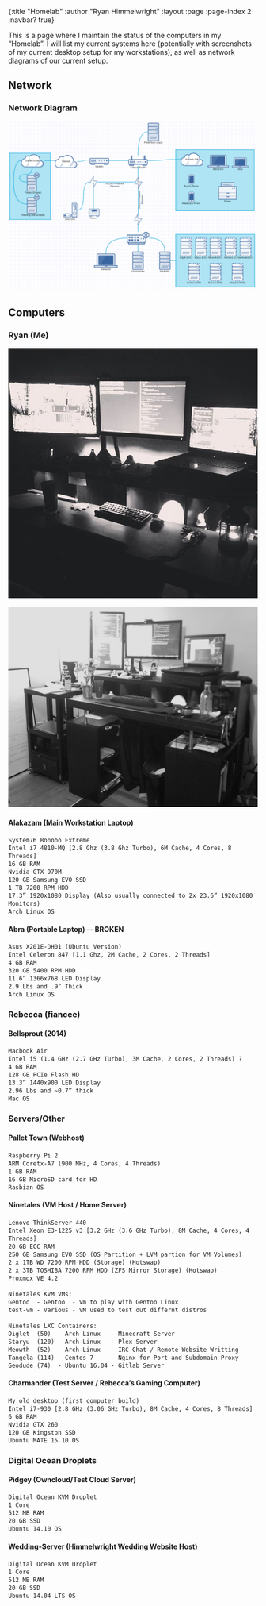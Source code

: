{:title "Homelab"
:author "Ryan Himmelwright"
:layout :page
:page-index 2
:navbar? true}

This is a page where I maintain the status of the computers in my “Homelab”. I will list my current systems here (potentially with screenshots of my current desktop setup for my workstations), as well as network diagrams of our current setup.

## Network
### Network Diagram

![Himmelwright Network](../../img/homelab/NetworkDiagram.png)

## Computers

### Ryan (Me)

![Ryan's Desk](../../img/homelab/alakazam.jpg)

![Ryan's Workstation](../../img/homelab/workstation1.jpg)


#### Alakazam (Main Workstation Laptop)

    System76 Bonobo Extreme
    Intel i7 4810-MQ [2.8 Ghz (3.8 Ghz Turbo), 6M Cache, 4 Cores, 8 Threads]
    16 GB RAM
    Nvidia GTX 970M
    120 GB Samsung EVO SSD
    1 TB 7200 RPM HDD
    17.3” 1920x1080 Display (Also usually connected to 2x 23.6” 1920x1080 Monitors)
    Arch Linux OS

#### Abra (Portable Laptop) -- BROKEN

    Asus X201E-DH01 (Ubuntu Version)
    Intel Celeron 847 [1.1 Ghz, 2M Cache, 2 Cores, 2 Threads]
    4 GB RAM
    320 GB 5400 RPM HDD
    11.6” 1366x768 LED Display
    2.9 Lbs and .9” Thick
    Arch Linux OS

### Rebecca (fiancee)

#### Bellsprout (2014)

    Macbook Air
    Intel i5 (1.4 GHz (2.7 GHz Turbo), 3M Cache, 2 Cores, 2 Threads) ?
    4 GB RAM
    128 GB PCIe Flash HD
    13.3” 1440x900 LED Display
    2.96 Lbs and ~0.7” thick
    Mac OS

### Servers/Other

#### Pallet Town (Webhost)

    Raspberry Pi 2
    ARM Coretx-A7 (900 MHz, 4 Cores, 4 Threads)
    1 GB RAM
    16 GB MicroSD card for HD
    Rasbian OS

#### Ninetales (VM Host / Home Server)

    Lenovo ThinkServer 440
    Intel Xeon E3-1225 v3 [3.2 GHz (3.6 GHz Turbo), 8M Cache, 4 Cores, 4 Threads]
    20 GB ECC RAM
    250 GB Samsung EVO SSD (OS Partition + LVM partion for VM Volumes)
    2 x 1TB WD 7200 RPM HDD (Storage) (Hotswap)
    2 x 3TB TOSHIBA 7200 RPM HDD (ZFS Mirror Storage) (Hotswap)
    Proxmox VE 4.2

    Ninetales KVM VMs:
    Gentoo  - Gentoo  - Vm to play with Gentoo Linux
    test-vm - Various - VM used to test out differnt distros

    Ninetales LXC Containers:
    Diglet  (50)  - Arch Linux   - Minecraft Server
    Staryu  (120) - Arch Linux   - Plex Server
    Meowth  (52)  - Arch Linux   - IRC Chat / Remote Website Writting
    Tangela (114) - Centos 7     - Nginx for Port and Subdomain Proxy
    Geodude (74)  - Ubuntu 16.04 - Gitlab Server


#### Charmander (Test Server / Rebecca’s Gaming Computer)

    My old desktop (first computer build)
    Intel i7-930 [2.8 GHz (3.06 GHz Turbo), 8M Cache, 4 Cores, 8 Threads]
    6 GB RAM
    Nvidia GTX 260
    120 GB Kingston SSD
    Ubuntu MATE 15.10 OS

### Digital Ocean Droplets

#### Pidgey (Owncloud/Test Cloud Server)

    Digital Ocean KVM Droplet
    1 Core
    512 MB RAM
    20 GB SSD
    Ubuntu 14.10 OS

#### Wedding-Server (Himmelwright Wedding Website Host)

    Digital Ocean KVM Droplet
    1 Core
    512 MB RAM
    20 GB SSD
    Ubuntu 14.04 LTS OS

